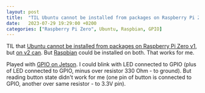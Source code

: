 ```yaml
---
layout: post
title:  "TIL Ubuntu cannot be installed from packages on Raspberry Pi Zero v1; Played with GPIO on Jetson"
date:   2023-07-29 19:29:00 +0200
categories: ["Raspberry Pi Zero", Ubuntu, Raspbian, GPIO]
---
```

TIL that [Ubuntu cannot be installed from packages on Raspberry Pi Zero v1](https://askubuntu.com/a/703071), but [on v2 can](https://askubuntu.com/a/1383831). But [Raspbian](https://www.raspbian.org) could be installed on both. That works for me.

Played with [GPIO on Jetson](https://github.com/NVIDIA/jetson-gpio). I could blink with LED connected to GPIO (plus of LED connected to GPIO, minus over resistor 330 Ohm - to ground). But reading button state didn't work for me (one pin of button is connected to GPIO, another over same resistor - to 3.3V pin). 
